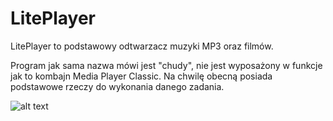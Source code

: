 # LitePlayer

LitePlayer to podstawowy odtwarzacz muzyki MP3 oraz filmów.

Program jak sama nazwa mówi jest "chudy", nie jest wyposażony w funkcje jak to kombajn Media Player Classic. Na chwilę obecną posiada podstawowe rzeczy do wykonania danego zadania.

![alt text](http://hbsoft.com.pl/images/portfolio/modals/m-liteplayer03.png)
